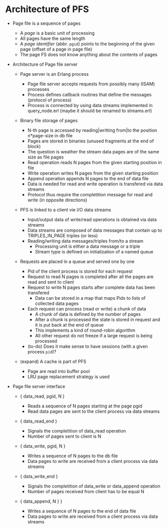 #  Architecture of PFS

* Page file is a sequence of pages

    * A *page* is a basic unit of processing
    * All pages have the same length
    * A *page identifier* (abbr. `pgid`) points to the beginning of the given page (offset of a page in page file)
    * The page FS does not know anything about the contents of pages

* Architecture of Page file server

    * Page server is an Erlang process

        * Page file server accepts requests from possibly many (ISAM) processes
        * Process defines callback routines that define the messages (protocol of process)
        * Process is connected by using data streams implemented in query_node.erl (maybe it should be renamed to streams.erl)

    * Binary file storage of pages

        * N-th page is accessed by reading|writting from|to the position n*page-size in db file
        * Pages are stored in binaries (unused fragments at the end of block)
        * The question is weather the stream data pages are of the same size as file pages
        * Read operation reads N pages from the given starting position in file
        * Write operation writes N pages from the given starting position
        * Append operation appends N pages to the end of data file
        * Data is needed for read and write operation is transfered via data streams
        * Protocol thus require the completition message for read and write (in opposite directions)

    * PFS is linked to a client vie I/O data streams

        * Input/output data of write/read operations is obtained via data streams
        * Data streams are composed of data messages that contain up to TRIPLES_IN_PAGE triples (or less)
        * Reading/writing data messages/triples from/to a stream
            * Processing unit is either a data message or a triple
            * Stream type is defined on initialization of a named queue

    * Requests are placed in a queue and served one by one

        * Pid of the client process is stored for each request
        * Request to read N pages is completed after all the pages are read and sent to client
        * Request to write N pages starts after complete data has been transfered 
             * Data can be stored in a map that maps Pids to lists of collected data pages
        * Each request can process (read or write) a chunk of data 
             * A chunk of data is defined by the number of pages
             * After a chunk is processed the state is stored in request and it is put back at the end of queue
             * This implements a kind of round-robin algorithm
             * All other request do not freeze if a large request is being processed
        * (to-do) Does it make sense to have sessions (with a given process `pid`)?

    * (expand) A cache is part of PFS

        * Page are read into buffer pool
        * LRU page replacement strategy is used 

* Page file server interface

    * { data_read, pgid, N } 

        * Reads a sequence of N pages starting at the page pgid
        * Read data pages are sent to the client process via data streams

    * { data_read_end } 

        * Signals the completition of data_read operation
        * Number of pages sent to client is N

    * { data_write, pgid, N }

        * Writes a sequence of N pages to the db file
        * Data pages to write are received from a client process via data streams

    * { data_write_end }

        * Signals the completition of data_write or data_append operation
        * Number of pages received from client has to be equal N

    * { data_append, N } }

        * Writes a sequence of N pages to the end of data file
        * Data pages to write are received from a client process via data streams
